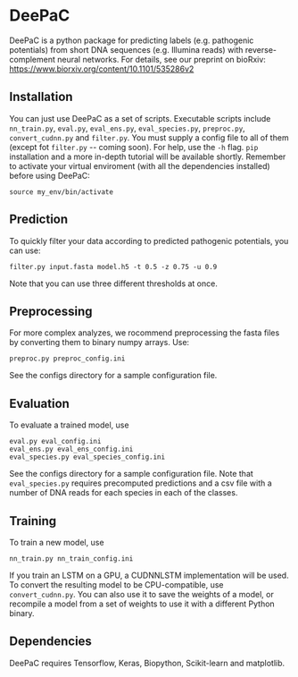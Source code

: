 <!-- {#mainpage} -->

# DeePaC

DeePaC is a python package for predicting labels (e.g. pathogenic potentials) from short DNA sequences (e.g. Illumina reads) with reverse-complement neural networks. For details, see our preprint on bioRxiv: https://www.biorxiv.org/content/10.1101/535286v2

## Installation

You can just use DeePaC as a set of scripts. Executable scripts include `nn_train.py`, `eval.py`, `eval_ens.py`, `eval_species.py`, `preproc.py`, `convert_cudnn.py` and `filter.py`.
You must supply a config file to all of them (except fot `filter.py` -- coming soon). For help, use the `-h` flag. `pip` installation and a more in-depth tutorial will be available shortly. Remember to activate your virtual enviroment (with all the dependencies installed) before using DeePaC:
```
source my_env/bin/activate
```

## Prediction

To quickly filter your data according to predicted pathogenic potentials, you can use:
```
filter.py input.fasta model.h5 -t 0.5 -z 0.75 -u 0.9
```
Note that you can use three different thresholds at once.

## Preprocessing

For more complex analyzes, we rocommend preprocessing the fasta files by converting them to binary numpy arrays. Use:
```
preproc.py preproc_config.ini
```
See the configs directory for a sample configuration file.

## Evaluation

To evaluate a trained model, use
```
eval.py eval_config.ini
eval_ens.py eval_ens_config.ini
eval_species.py eval_species_config.ini
```
See the configs directory for a sample configuration file. Note that `eval_species.py` requires precomputed predictions and a csv file with a number of DNA reads for each species in each of the classes.

## Training
To train a new model, use
```
nn_train.py nn_train_config.ini
```

If you train an LSTM on a GPU, a CUDNNLSTM implementation will be used. To convert the resulting model to be CPU-compatible, use `convert_cudnn.py`. You can also use it to save the weights of a model, or recompile a model from a set of weights to use it with a different Python binary.

## Dependencies
DeePaC requires Tensorflow, Keras, Biopython, Scikit-learn and matplotlib.
